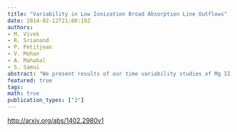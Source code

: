 ```yaml
---
title: "Variability in Low Ionization Broad Absorption Line Outflows"
date: 2014-02-12T21:00:19Z
authors:
- M. Vivek
- R. Srianand
- P. Petitjean
- V. Mohan
- A. Mahabal
- S. Samui
abstract: "We present results of our time variability studies of Mg II and Al III absorption lines in a sample of 22 Low Ionization Broad Absorption Line QSOs (LoBAL QSOs) at 0.2 <= zem <= 2.1 using the 2m telescope at IUCAA Girawali Observatory over a time-scale of 10 days to 7.69 years in the QSO's rest frame. Spectra are analysed in conjunction with photometric light curves from Catalina Real-Time Transient Survey. Long time-scale (i.e >= 1 year) absorption line variability is seen in 8 cases (36% systems) while only 4 of them (i.e 18% systems) show variability over short time-scales (i.e < 1 year). We notice a tendency of highly variable LoBAL QSOs to have high ejection velocity, low equivalent width and low redshift. The detection rate of variability in LoBAL QSOs showing Fe fine-structure lines (FeLoBAL QSOs) is less than that seen in non-Fe LoBAL QSOs. Absorption line variability is more frequently detected in QSOs having continuum dominated by Fe emission lines compared to rest of the QSOs. Confirming these trends with a bigger sample will give vital clues for understanding the physical distinction between different BAL QSO sub-classes. We correlate the absorption line variability with various parameters derived from continuum light curves and find no clear correlation between continuum flux and absorption line variabilities. However, sources with large absorption line variability also show large variability in their light curves. We also see appearance/disappearance of absorption components in 2 cases and clear indications for profile variations in 4 cases. The observed variability can be best explained by a combination of process driven by continuum variations and clouds transiting across the line of sight."
featured: true
tags:
math: true
publication_types: ["2"]
---
```

http://arxiv.org/abs/1402.2980v1
